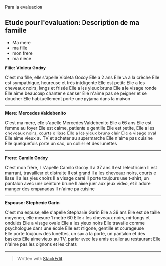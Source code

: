 Para la evaluacion

## Etude pour l'evaluation: Description de ma famille 

- Ma mere
- ma fille 
- mon frere
- ma niece

**Fille: Violeta Godoy**

C'est ma fille, elle s'apelle Violeta Godoy
Elle a 2 ans
Elle va à la crèche
Elle est sympathique, heureuse et  très inteligente
Elle est petite 
Elle a les cheveaux noirs, longs et frisée
Elle a les yieux bruns
Elle a le visage ronde
Elle aime beaucoup chanter e danser
Elle n'aime pas se peigner et se doucher
Elle habituellement porte une pyjama dans la maison


---------------------------------------------------------------------


**Mere: Mercedes Valdebenito**

C'est ma mere, elle s'apelle Mercedes Valdebenito
Elle a 66 ans
Elle est femme au foyer
Elle est calme, patiente e gentille
Elle est petite, 
Elle a les cheveaux noirs, courts e lisse 
Elle a les yieux bruns clair
Elle a visage oval
Elle aime vieux au TV et acheter au supermarche
Elle n'aime pas cuisine 
Elle quelquefois porte un sac, un collier et des lunettes


---------------------------------------------------------------------

**Frere: Camilo Godoy**

C'est mon frère, Il s'apelle Camilo Godoy
Il a 37 ans
Il est l'electricien
Il est marrant, travailleur et distraite
Il est grand 
Il a les cheveaux noirs, courts e lisse
Il a les yieux noirs
Il a visage carré 
Il porte toujours une t-shirt, un pantalon avec une ceinture brune
Il aime juer aux jeux vidéo,  et il adore manger des empanadas 
Il n'aime pa cuisine

---------------------------------------------------------------------
**Espouse: Stephenie Garin**

C'est ma espuse, elle s'apelle Stephanie Garin
Elle a 39 ans
Elle est de taille moyenen, elle mesure 1 metre 60
Elle a les cheveaux noirs, mi-longs et ondulés 
Elle a visage ovale
Elle a les yieux noirs
Elle travaille comme psychologue dans une école 
Elle est migone, gentille et courageuse 																																																																																																																																																																																																			
Elle porte toujours des lunettes, un sac a la porte, un pantalon et des baskets
Elle aime vieux au TV, parler avec les amis et aller au restaurant
Elle n'aime pas les oignons et les chats



---------------------------------------------------------------------


> Written with [StackEdit](https://stackedit.io/).


 
